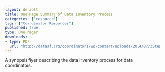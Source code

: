 ```yaml
---
layout: default
title: One Page Summary of Data Inventory Process
categories: ["resource"]
tags: ["Coordinator Resources"]
published: True
type: One Pager
downloads:
- type: PDF
  url: "http://datasf.org/coordinators/wp-content/uploads/2014/07/3StepProcess_Wave2Deadlines.pdf"
---
```


A synopsis flyer describing the data inventory process for data coordinators.